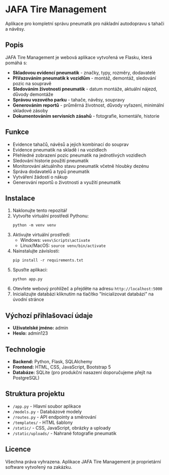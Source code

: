 # JAFA Tire Management

Aplikace pro kompletní správu pneumatik pro nákladní autodopravu s tahači a návěsy.

## Popis

JAFA Tire Management je webová aplikace vytvořená ve Flasku, která pomáhá s:

- **Skladovou evidencí pneumatik** - značky, typy, rozměry, dodavatelé
- **Přiřazováním pneumatik k vozidlům** - montáž, demontáž, sledování pozic na soupravě
- **Sledováním životnosti pneumatik** - datum montáže, aktuální nájezd, důvody demontáže
- **Správou vozového parku** - tahače, návěsy, soupravy
- **Generováním reportů** - průměrná životnost, důvody vyřazení, minimální skladové zásoby
- **Dokumentováním servisních zásahů** - fotografie, komentáře, historie

## Funkce

- Evidence tahačů, návěsů a jejich kombinací do souprav
- Evidence pneumatik na skladě i na vozidlech
- Přehledné zobrazení pozic pneumatik na jednotlivých vozidlech
- Sledování historie použití pneumatik
- Monitorování aktuálního stavu pneumatik včetně hloubky dezénu
- Správa dodavatelů a typů pneumatik
- Vytváření žádostí o nákup
- Generování reportů o životnosti a využití pneumatik

## Instalace

1. Naklonujte tento repozitář
2. Vytvořte virtuální prostředí Pythonu:
   ```
   python -m venv venv
   ```
3. Aktivujte virtuální prostředí:
   - Windows: `venv\Scripts\activate`
   - Linux/MacOS: `source venv/bin/activate`
4. Nainstalujte závislosti:
   ```
   pip install -r requirements.txt
   ```
5. Spusťte aplikaci:
   ```
   python app.py
   ```
6. Otevřete webový prohlížeč a přejděte na adresu `http://localhost:5000`
7. Inicializujte databázi kliknutím na tlačítko "Inicializovat databázi" na úvodní stránce

## Výchozí přihlašovací údaje

- **Uživatelské jméno:** admin
- **Heslo:** admin123

## Technologie

- **Backend:** Python, Flask, SQLAlchemy
- **Frontend:** HTML, CSS, JavaScript, Bootstrap 5
- **Databáze:** SQLite (pro produkční nasazení doporučujeme přejít na PostgreSQL)

## Struktura projektu

- `/app.py` - Hlavní soubor aplikace
- `/models.py` - Databázové modely
- `/routes.py` - API endpointy a směrování
- `/templates/` - HTML šablony
- `/static/` - CSS, JavaScript, obrázky a uploady
- `/static/uploads/` - Nahrané fotografie pneumatik

## Licence

Všechna práva vyhrazena. Aplikace JAFA Tire Management je proprietární software vytvořený na zakázku.
